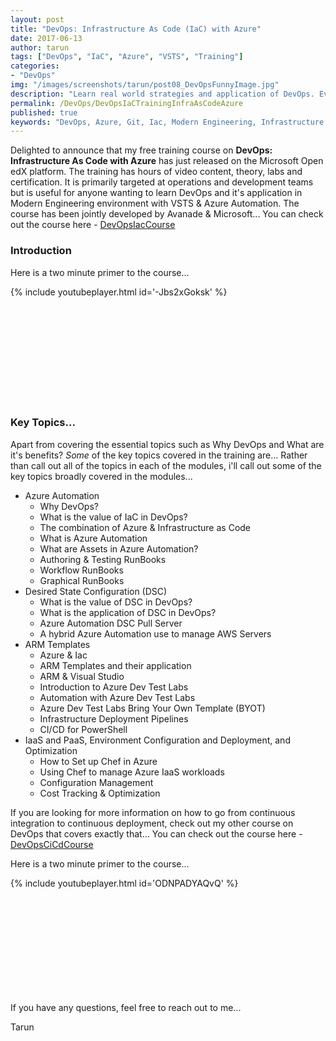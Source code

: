```yaml
---
layout: post
title: "DevOps: Infrastructure As Code (IaC) with Azure"
date: 2017-06-13
author: tarun
tags: ["DevOps", "IaC", "Azure", "VSTS", "Training"]
categories:
- "DevOps"
img: "/images/screenshots/tarun/post08_DevOpsFunnyImage.jpg"
description: "Learn real world strategies and application of DevOps. Everything today is code, the advantages of treating your infrastructure as Code are huge! Learn how to use apply modern engineering practices with Azure & VSTS to automate the provisioning of infrastructure in Azure."
permalink: /DevOps/DevOpsIaCTrainingInfraAsCodeAzure
published: true
keywords: "DevOps, Azure, Git, Iac, Modern Engineering, Infrastructure As Code, ARM, ResourceGroup, AzureDevTestLabs, PowerShell, AzureAutomation, DSC, Pull Server in Azure Automation, RunBooks, Pester, Chef"
---
```

Delighted to announce that my free training course on **DevOps: Infrastructure As Code with Azure** has just released on the Microsoft Open edX platform. The training has hours of video content, theory, labs and certification. It is primarily targeted at operations and development teams but is useful for anyone wanting to learn DevOps and it's application in Modern Engineering environment with VSTS & Azure Automation. The course has been jointly developed by Avanade & Microsoft... You can check out the course here - [DevOpsIacCourse](https://openedx.microsoft.com/courses/course-v1:Microsoft+DEVOPS200.2x+2017_T2)
<!--more-->

### Introduction
Here is a two minute primer to the course...

{% include youtubeplayer.html id='-Jbs2xGoksk' %}

``` PowerShell













```


### Key Topics...
Apart from covering the essential topics such as Why DevOps and What are it's benefits? *Some* of the key topics covered in the training are... Rather than call out all of the topics in each of the modules, i'll call out some of the key topics broadly covered in the modules... 
 
+ Azure Automation
    - Why DevOps? 
    - What is the value of IaC in DevOps?
    - The combination of Azure & Infrastructure as Code
    - What is Azure Automation
    - What are Assets in Azure Automation?
    - Authoring & Testing RunBooks
    - Workflow RunBooks 
    - Graphical RunBooks
+ Desired State Configuration (DSC)
    - What is the value of DSC in DevOps?
    - What is the application of DSC in DevOps? 
    - Azure Automation DSC Pull Server 
    - A hybrid Azure Automation use to manage AWS Servers
+ ARM Templates
    - Azure & Iac
    - ARM Templates and their application
    - ARM & Visual Studio 
    - Introduction to Azure Dev Test Labs
    - Automation with Azure Dev Test Labs
    - Azure Dev Test Labs Bring Your Own Template (BYOT)
    - Infrastructure Deployment Pipelines 
    - CI/CD for PowerShell 
+ IaaS and PaaS, Environment Configuration and Deployment, and Optimization
    - How to Set up Chef in Azure 
    - Using Chef to manage Azure IaaS workloads 
    - Configuration Management 
    - Cost Tracking & Optimization 

If you are looking for more information on how to go from continuous integration to continuous deployment, check out my other course on DevOps that covers exactly that... You can check out the course here - [DevOpsCiCdCourse](https://openedx.microsoft.com/courses/course-v1%3AMicrosoft%2BDevOps200.3%2B2017_T2/)

Here is a two minute primer to the course...

{% include youtubeplayer.html id='ODNPADYAQvQ' %}

``` PowerShell













```

If you have any questions, feel free to reach out to me... 

Tarun 